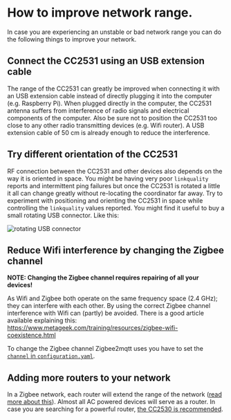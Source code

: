 ---
---
# How to improve network range.
In case you are experiencing an unstable or bad network range you can do the following things to improve your network.

## Connect the CC2531 using an USB extension cable
The range of the CC2531 can greatly be improved when connecting it with an USB extension
cable instead of directly plugging it into the computer (e.g. Raspberry Pi). When plugged directly in the computer, the CC2531 antenna suffers from interference of radio signals and electrical components of the computer. Also be sure not to position the CC2531 too close
to any other radio transmitting devices (e.g. Wifi router). A USB extension cable of 50 cm is already enough to reduce the interference.

## Try different orientation of the CC2531
RF connection between the CC2531 and other devices also depends on the way it is oriented in space. You might be having very poor `linkquality` reports and intermittent ping failures but once the CC2531 is rotated a little it all can change greatly without re-locating the coordinator far away. Try to experiment with positioning and orienting the CC2531 in space while controlling the `linkquality` values reported. You might find it useful to buy a small rotating USB connector. Like this:

![rotating USB connector](https://i.imgur.com/AI41Oxz.png)

## Reduce Wifi interference by changing the Zigbee channel
**NOTE: Changing the Zigbee channel requires repairing of all your devices!**

As Wifi and Zigbee both operate on the same frequency space (2.4 GHz); they can interfere with each other. By using the correct Zigbee channel interference with Wifi can (partly) be avoided. There is a good article available explaining this: https://www.metageek.com/training/resources/zigbee-wifi-coexistence.html

To change the Zigbee channel Zigbee2mqtt uses you have to set the [`channel` in `configuration.yaml`](../configuration/configuration.md).

## Adding more routers to your network
In a Zigbee network, each router will extend the range of the network ([read more about this](../information/zigbee_network.md)). Almost all AC powered devices will serve as a router. In case you are searching for a powerful router, [the CC2530 is recommended](./how_to_create_a_cc2530_router.md).
